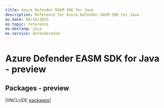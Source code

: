 ```yaml
---
title: Azure Defender EASM SDK for Java
description: Reference for Azure Defender EASM SDK for Java
ms.date: 08/18/2025
ms.topic: reference
ms.devlang: java
ms.service: defendereasm
---
```

# Azure Defender EASM SDK for Java - preview
## Packages - preview
[!INCLUDE [packages](defender-easm-index.md)]